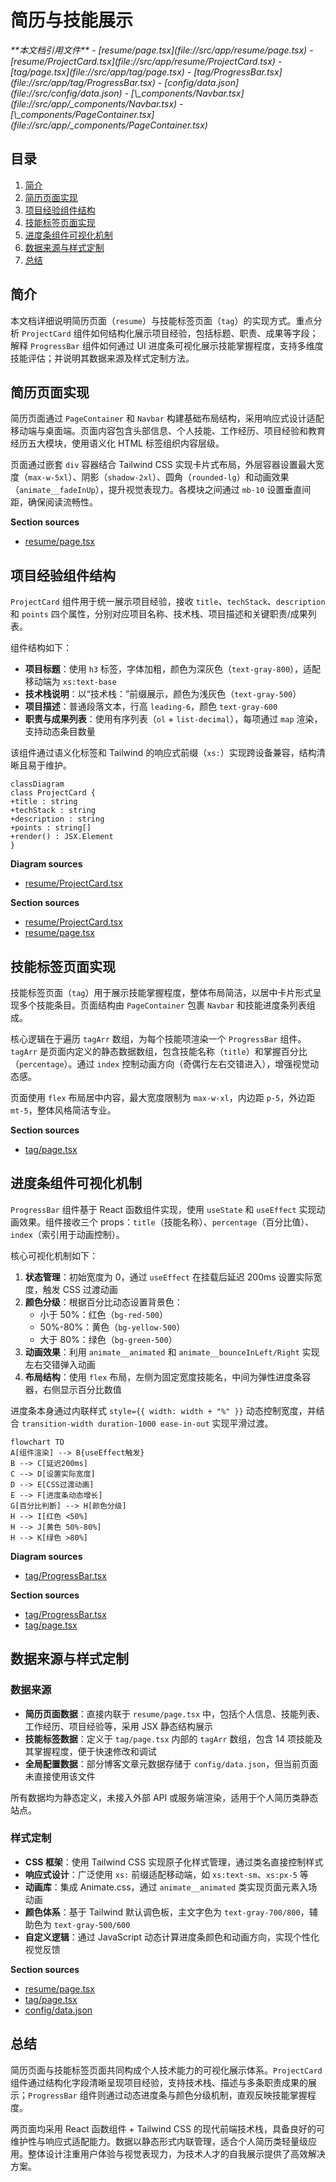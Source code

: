 # 简历与技能展示

<cite>
**本文档引用文件**  
- [resume/page.tsx](file://src/app/resume/page.tsx)
- [resume/ProjectCard.tsx](file://src/app/resume/ProjectCard.tsx)
- [tag/page.tsx](file://src/app/tag/page.tsx)
- [tag/ProgressBar.tsx](file://src/app/tag/ProgressBar.tsx)
- [config/data.json](file://src/config/data.json)
- [\_components/Navbar.tsx](file://src/app/_components/Navbar.tsx)
- [\_components/PageContainer.tsx](file://src/app/_components/PageContainer.tsx)
</cite>

## 目录
1. [简介](#简介)
2. [简历页面实现](#简历页面实现)
3. [项目经验组件结构](#项目经验组件结构)
4. [技能标签页面实现](#技能标签页面实现)
5. [进度条组件可视化机制](#进度条组件可视化机制)
6. [数据来源与样式定制](#数据来源与样式定制)
7. [总结](#总结)

## 简介
本文档详细说明简历页面（`resume`）与技能标签页面（`tag`）的实现方式。重点分析 `ProjectCard` 组件如何结构化展示项目经验，包括标题、职责、成果等字段；解释 `ProgressBar` 组件如何通过 UI 进度条可视化展示技能掌握程度，支持多维度技能评估；并说明其数据来源及样式定制方法。

## 简历页面实现
简历页面通过 `PageContainer` 和 `Navbar` 构建基础布局结构，采用响应式设计适配移动端与桌面端。页面内容包含头部信息、个人技能、工作经历、项目经验和教育经历五大模块，使用语义化 HTML 标签组织内容层级。

页面通过嵌套 `div` 容器结合 Tailwind CSS 实现卡片式布局，外层容器设置最大宽度（`max-w-5xl`）、阴影（`shadow-2xl`）、圆角（`rounded-lg`）和动画效果（`animate__fadeInUp`），提升视觉表现力。各模块之间通过 `mb-10` 设置垂直间距，确保阅读流畅性。

**Section sources**  
- [resume/page.tsx](file://src/app/resume/page.tsx#L1-L218)

## 项目经验组件结构
`ProjectCard` 组件用于统一展示项目经验，接收 `title`、`techStack`、`description` 和 `points` 四个属性，分别对应项目名称、技术栈、项目描述和关键职责/成果列表。

组件结构如下：
- **项目标题**：使用 `h3` 标签，字体加粗，颜色为深灰色（`text-gray-800`），适配移动端为 `xs:text-base`
- **技术栈说明**：以“技术栈：”前缀展示，颜色为浅灰色（`text-gray-500`）
- **项目描述**：普通段落文本，行高 `leading-6`，颜色 `text-gray-600`
- **职责与成果列表**：使用有序列表（`ol` + `list-decimal`），每项通过 `map` 渲染，支持动态条目数量

该组件通过语义化标签和 Tailwind 的响应式前缀（`xs:`）实现跨设备兼容，结构清晰且易于维护。

```mermaid
classDiagram
class ProjectCard {
+title : string
+techStack : string
+description : string
+points : string[]
+render() : JSX.Element
}
```

**Diagram sources**  
- [resume/ProjectCard.tsx](file://src/app/resume/ProjectCard.tsx#L10-L34)

**Section sources**  
- [resume/ProjectCard.tsx](file://src/app/resume/ProjectCard.tsx#L1-L37)
- [resume/page.tsx](file://src/app/resume/page.tsx#L100-L180)

## 技能标签页面实现
技能标签页面（`tag`）用于展示技能掌握程度，整体布局简洁，以居中卡片形式呈现多个技能条目。页面结构由 `PageContainer` 包裹 `Navbar` 和技能进度条列表组成。

核心逻辑在于遍历 `tagArr` 数组，为每个技能项渲染一个 `ProgressBar` 组件。`tagArr` 是页面内定义的静态数据数组，包含技能名称（`title`）和掌握百分比（`percentage`）。通过 `index` 控制动画方向（奇偶行左右交错进入），增强视觉动态感。

页面使用 `flex` 布局居中内容，最大宽度限制为 `max-w-xl`，内边距 `p-5`，外边距 `mt-5`，整体风格简洁专业。

**Section sources**  
- [tag/page.tsx](file://src/app/tag/page.tsx#L1-L83)

## 进度条组件可视化机制
`ProgressBar` 组件基于 React 函数组件实现，使用 `useState` 和 `useEffect` 实现动画效果。组件接收三个 props：`title`（技能名称）、`percentage`（百分比值）、`index`（索引用于动画控制）。

核心可视化机制如下：
1. **状态管理**：初始宽度为 0，通过 `useEffect` 在挂载后延迟 200ms 设置实际宽度，触发 CSS 过渡动画
2. **颜色分级**：根据百分比动态设置背景色：
   - 小于 50%：红色（`bg-red-500`）
   - 50%-80%：黄色（`bg-yellow-500`）
   - 大于 80%：绿色（`bg-green-500`）
3. **动画效果**：利用 `animate__animated` 和 `animate__bounceInLeft/Right` 实现左右交错弹入动画
4. **布局结构**：使用 `flex` 布局，左侧为固定宽度技能名，中间为弹性进度条容器，右侧显示百分比数值

进度条本身通过内联样式 `style={{ width: width + "%" }}` 动态控制宽度，并结合 `transition-width duration-1000 ease-in-out` 实现平滑过渡。

```mermaid
flowchart TD
A[组件渲染] --> B{useEffect触发}
B --> C[延迟200ms]
C --> D[设置实际宽度]
D --> E[CSS过渡动画]
E --> F[进度条动态增长]
G[百分比判断] --> H[颜色分级]
H --> I[红色 <50%]
H --> J[黄色 50%-80%]
H --> K[绿色 >80%]
```

**Diagram sources**  
- [tag/ProgressBar.tsx](file://src/app/tag/ProgressBar.tsx#L9-L52)

**Section sources**  
- [tag/ProgressBar.tsx](file://src/app/tag/ProgressBar.tsx#L1-L55)
- [tag/page.tsx](file://src/app/tag/page.tsx#L10-L15)

## 数据来源与样式定制
### 数据来源
- **简历页面数据**：直接内联于 `resume/page.tsx` 中，包括个人信息、技能列表、工作经历、项目经验等，采用 JSX 静态结构展示
- **技能标签数据**：定义于 `tag/page.tsx` 内部的 `tagArr` 数组，包含 14 项技能及其掌握程度，便于快速修改和调试
- **全局配置数据**：部分博客文章元数据存储于 `config/data.json`，但当前页面未直接使用该文件

所有数据均为静态定义，未接入外部 API 或服务端渲染，适用于个人简历类静态站点。

### 样式定制
- **CSS 框架**：使用 Tailwind CSS 实现原子化样式管理，通过类名直接控制样式
- **响应式设计**：广泛使用 `xs:` 前缀适配移动端，如 `xs:text-sm`、`xs:px-5` 等
- **动画库**：集成 Animate.css，通过 `animate__animated` 类实现页面元素入场动画
- **颜色体系**：基于 Tailwind 默认调色板，主文字色为 `text-gray-700/800`，辅助色为 `text-gray-500/600`
- **自定义逻辑**：通过 JavaScript 动态计算进度条颜色和动画方向，实现个性化视觉反馈

**Section sources**  
- [resume/page.tsx](file://src/app/resume/page.tsx#L1-L218)
- [tag/page.tsx](file://src/app/tag/page.tsx#L1-L83)
- [config/data.json](file://src/config/data.json#L1-L103)

## 总结
简历页面与技能标签页面共同构成个人技术能力的可视化展示体系。`ProjectCard` 组件通过结构化字段清晰呈现项目经验，支持技术栈、描述与多条职责成果的展示；`ProgressBar` 组件则通过动态进度条与颜色分级机制，直观反映技能掌握程度。

两页面均采用 React 函数组件 + Tailwind CSS 的现代前端技术栈，具备良好的可维护性与响应式适配能力。数据以静态形式内联管理，适合个人简历类轻量级应用。整体设计注重用户体验与视觉表现力，为技术人才的自我展示提供了高效解决方案。